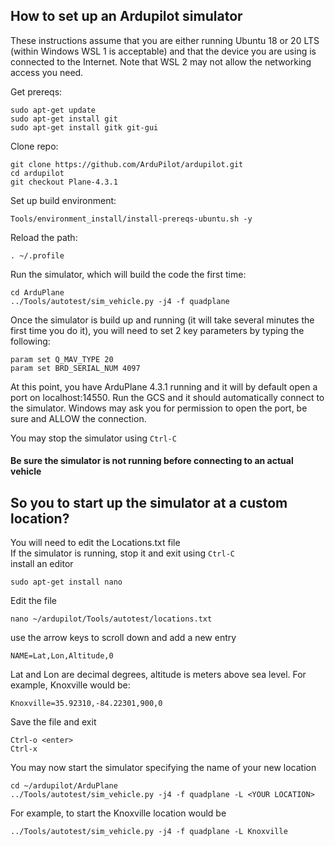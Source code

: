 ## How to set up an Ardupilot simulator

These instructions assume that you are either running Ubuntu 18 or 20 LTS (within Windows WSL 1 is acceptable) and that the device you are using is connected to the Internet. Note that WSL 2 may not allow the networking access you need.

Get prereqs:
```
sudo apt-get update
sudo apt-get install git
sudo apt-get install gitk git-gui
```
Clone repo:
```
git clone https://github.com/ArduPilot/ardupilot.git
cd ardupilot
git checkout Plane-4.3.1
```
Set up build environment:
```
Tools/environment_install/install-prereqs-ubuntu.sh -y
```
Reload the path:
```
. ~/.profile
```
Run the simulator, which will build the code the first time:
```
cd ArduPlane
../Tools/autotest/sim_vehicle.py -j4 -f quadplane
```
Once the simulator is build up and running (it will take several minutes the first time you do it), you will need to set 2 key parameters by typing the following:
```
param set Q_MAV_TYPE 20
param set BRD_SERIAL_NUM 4097
```
At this point, you have ArduPlane 4.3.1 running and it will by default open a port on localhost:14550. Run the GCS and it should automatically connect to the simulator. Windows may ask you for permission to open the port, be sure and ALLOW the connection.

You may stop the simulator using ```Ctrl-C```  
#### Be sure the simulator is not running before connecting to an actual vehicle

## So you to start up the simulator at a custom location?
You will need to edit the Locations.txt file  
If the simulator is running, stop it and exit using ```Ctrl-C```  
install an editor
```
sudo apt-get install nano
```
Edit the file
```
nano ~/ardupilot/Tools/autotest/locations.txt
```
use the arrow keys to scroll down and add a new entry
```
NAME=Lat,Lon,Altitude,0
```
Lat and Lon are decimal degrees, altitude is meters above sea level. For example, Knoxville would be:
```
Knoxville=35.92310,-84.22301,900,0
```
Save the file and exit
```
Ctrl-o <enter>
Ctrl-x
```
You may now start the simulator specifying the name of your new location
```
cd ~/ardupilot/ArduPlane
../Tools/autotest/sim_vehicle.py -j4 -f quadplane -L <YOUR LOCATION>
```
For example, to start the Knoxville location would be 
```
../Tools/autotest/sim_vehicle.py -j4 -f quadplane -L Knoxville
```





